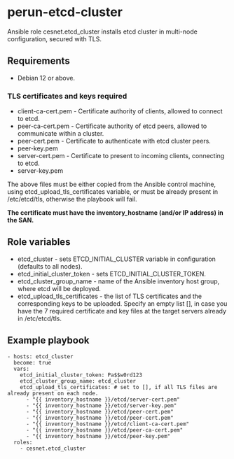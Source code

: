 # perun-etcd-cluster
Ansible role cesnet.etcd_cluster installs etcd cluster in multi-node configuration, secured with TLS.

## Requirements
* Debian 12 or above.

### TLS certificates and keys required
* client-ca-cert.pem - Certificate authority of clients, allowed to connect to etcd.
* peer-ca-cert.pem - Certificate authority of etcd peers, allowed to communicate within a cluster.
* peer-cert.pem - Certificate to authenticate with etcd cluster peers.
* peer-key.pem
* server-cert.pem - Certificate to present to incoming clients, connecting to etcd.
* server-key.pem

The above files must be either copied from the Ansible control machine, using etcd_upload_tls_certificates variable,
or must be already present in /etc/etcd/tls, otherwise the playbook will fail.

**The certificate must have the inventory_hostname (and/or IP address) in the SAN.**

## Role variables
* etcd_cluster - sets ETCD_INITIAL_CLUSTER variable in configuration (defaults to all nodes).
* etcd_initial_cluster_token - sets ETCD_INITIAL_CLUSTER_TOKEN.
* etcd_cluster_group_name - name of the Ansible inventory host group, where etcd will be deployed.
* etcd_upload_tls_certificates - the list of TLS certificates and the corresponding keys to be uploaded. Specify an
empty list [], in case you have the 7 required certificate and key files at the target servers already in /etc/etcd/tls.

## Example playbook
```
- hosts: etcd_cluster
  become: true
  vars:
    etcd_initial_cluster_token: Pa$$w0rd123
    etcd_cluster_group_name: etcd_cluster
    etcd_upload_tls_certificates: # set to [], if all TLS files are already present on each node.
      - "{{ inventory_hostname }}/etcd/server-cert.pem"
      - "{{ inventory_hostname }}/etcd/server-key.pem"
      - "{{ inventory_hostname }}/etcd/peer-cert.pem"
      - "{{ inventory_hostname }}/etcd/peer-cert.pem"
      - "{{ inventory_hostname }}/etcd/client-ca-cert.pem"
      - "{{ inventory_hostname }}/etcd/peer-ca-cert.pem"
      - "{{ inventory_hostname }}/etcd/peer-key.pem"
  roles:
    - cesnet.etcd_cluster
```